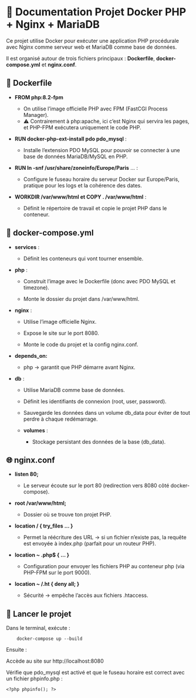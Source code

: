 # 📘 Documentation Projet Docker PHP + Nginx + MariaDB

Ce projet utilise Docker pour exécuter une application PHP procédurale avec Nginx comme serveur web et MariaDB comme base de données.


Il est organisé autour de trois fichiers principaux : **Dockerfile**, **docker-compose.yml** et **nginx.conf**.

## 🐘 Dockerfile

* **FROM php:8.2-fpm** 
    * On utilise l’image officielle PHP avec FPM (FastCGI Process Manager).  
    * ⚠️ Contrairement à php:apache, ici c’est Nginx qui servira les pages, et PHP-FPM exécutera uniquement le code PHP.


* **RUN docker-php-ext-install pdo pdo_mysql** :  
    * Installe l’extension PDO MySQL pour pouvoir se connecter à une base de données MariaDB/MySQL en PHP.  


* **RUN ln -snf /usr/share/zoneinfo/Europe/Paris** ... :  
    * Configure le fuseau horaire du serveur Docker sur Europe/Paris, pratique pour les logs et la cohérence des dates.  


* **WORKDIR /var/www/html et COPY . /var/www/html** :  
    * Définit le répertoire de travail et copie le projet PHP dans le conteneur.  


## 🐳 docker-compose.yml

* **services** : 
    * Définit les conteneurs qui vont tourner ensemble.  
  

* **php** :

    * Construit l’image avec le Dockerfile (donc avec PDO MySQL et timezone).

    * Monte le dossier du projet dans /var/www/html.
  

* **nginx** :

    * Utilise l’image officielle Nginx.

    * Expose le site sur le port 8080.

    * Monte le code du projet et la config nginx.conf.


* **depends_on:** 
    * php → garantit que PHP démarre avant Nginx.
  

* **db** :

    * Utilise MariaDB comme base de données.

    * Définit les identifiants de connexion (root, user, password).

    * Sauvegarde les données dans un volume db_data pour éviter de tout perdre à chaque redémarrage.


  * **volumes** :
    * Stockage persistant des données de la base (db_data).


## 🌐 nginx.conf

* **listen 80;** 
    * Le serveur écoute sur le port 80 (redirection vers 8080 côté docker-compose).


* **root /var/www/html;** 
    * Dossier où se trouve ton projet PHP.


* **location / { try_files ... }** 
    * Permet la réécriture des URL → si un fichier n’existe pas, la requête est envoyée à index.php (parfait pour un routeur PHP).


* **location ~ \.php$ { ... }**
    * Configuration pour envoyer les fichiers PHP au conteneur php (via PHP-FPM sur le port 9000).


* **location ~ /\.ht { deny all; }**
    * Sécurité → empêche l’accès aux fichiers .htaccess.

## 🚀 Lancer le projet

Dans le terminal, exécute :
```
    docker-compose up --build
```
Ensuite :

Accède au site sur http://localhost:8080

Vérifie que pdo_mysql est activé et que le fuseau horaire est correct avec un fichier phpinfo.php :
```
<?php phpinfo(); ?>
```

